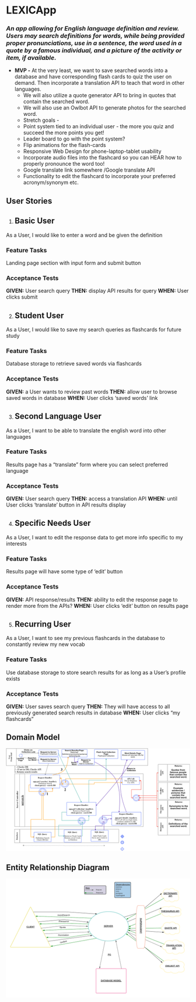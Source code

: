 # LEXICApp

### *An app allowing for English language definition and review. Users may search definitions for words, while being provided proper pronunciations, use in a sentence, the word used in a quote by a famous individual, and a picture of the activity or item, if available.*

+ **MVP -** At the very least, we want to save searched words into a database and have corresponding flash cards to quiz the user on demand. 
Then incorporate a translation API to teach that word in other languages. 
  + We will also utilize a quote generator API to bring in quotes that contain the searched word. 
  + We will also use an Owlbot API to generate photos for the searched word.
  + Stretch goals - 
  + Point system tied to an individual user - the more you quiz and succeed the more points you get! 
  + Leader board to go with the point system?
  + Flip animations for the flash-cards
  + Responsive Web Design for phone-laptop-tablet usability 
  + Incorporate audio files into the flashcard so you can HEAR how to properly pronounce the word too!
  + Google translate link somewhere /Google translate API 
  + Functionality to edit the flashcard to incorporate your preferred acronym/synonym etc.

## **User Stories**

1. ## Basic User
As a User, I would like to enter a word and be given the definition

### Feature Tasks
Landing page section with input form and submit button

### Acceptance Tests
**GIVEN:** User search query 
**THEN:** display API results for query
**WHEN:** User clicks submit


2. ## Student User
As a User, I would like to save my search queries as flashcards for future study

### Feature Tasks
Database storage to retrieve saved words via flashcards

### Acceptance Tests
**GIVEN:** a User wants to review past words
**THEN:** allow user to browse saved words in database
**WHEN:** User clicks ‘saved words’  link


3. ## Second Language User
As a User, I want to be able to translate the english word into other languages 

### Feature Tasks
Results page has a “translate” form where you can select preferred language

### Acceptance Tests
**GIVEN:** User search query
**THEN:**  access a translation API 
**WHEN:** until User clicks ‘translate’ button in API results display


4. ## Specific Needs User
As a User, I want to edit the response data to get more info specific to my interests

### Feature Tasks
Results page will have some type of ‘edit’ button

### Acceptance Tests
**GIVEN:** API response/results
**THEN:**  ability to edit the response page to render more from the APIs?
**WHEN:** User clicks ‘edit’ button on results page


5. ## Recurring User
As a User, I want to see my previous flashcards in the database to constantly review my new vocab

### Feature Tasks
Use database storage to store search results for as long as a User’s profile exists

### Acceptance Tests
**GIVEN:** User saves search query
**THEN:**  They will have access to all previously generated search results in database
**WHEN:** User clicks “my flashcards”



## **Domain Model**


![Image](images/teamMAKH-Domain-Model.png)



## **Entity Relationship Diagram**


![Image](images/ERDLexicApp.png)


  

    
